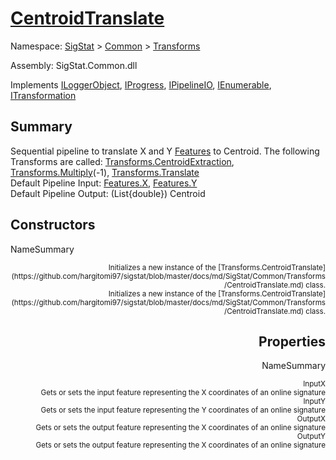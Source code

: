 # [CentroidTranslate](./CentroidTranslate.md)

Namespace: [SigStat]() > [Common](./../README.md) > [Transforms](./README.md)

Assembly: SigStat.Common.dll

Implements [ILoggerObject](./../ILoggerObject.md), [IProgress](./../Helpers/IProgress.md), [IPipelineIO](./../Pipeline/IPipelineIO.md), [IEnumerable](https://docs.microsoft.com/en-us/dotnet/api/System.Collections.IEnumerable), [ITransformation](./../ITransformation.md)

## Summary
Sequential pipeline to translate X and Y [Features](https://github.com/hargitomi97/sigstat/blob/master/docs/md/SigStat/Common/Features.md) to Centroid.  The following Transforms are called: [Transforms.CentroidExtraction](https://github.com/hargitomi97/sigstat/blob/master/docs/md/SigStat/Common/Transforms/CentroidExtraction.md), [Transforms.Multiply](https://github.com/hargitomi97/sigstat/blob/master/docs/md/SigStat/Common/Transforms/Multiply.md)(-1), [Transforms.Translate](https://github.com/hargitomi97/sigstat/blob/master/docs/md/SigStat/Common/Transforms/Translate.md)<br>Default Pipeline Input: [Features.X](https://github.com/hargitomi97/sigstat/blob/master/docs/md/SigStat/Common/Features.md), [Features.Y](https://github.com/hargitomi97/sigstat/blob/master/docs/md/SigStat/Common/Features.md)<br>Default Pipeline Output: (List{double}) Centroid

## Constructors

NameSummary

<div style="text-align: right"><sub>Initializes a new instance of the [Transforms.CentroidTranslate](https://github.com/hargitomi97/sigstat/blob/master/docs/md/SigStat/Common/Transforms/CentroidTranslate.md) class.</sub></ div ><div style="text-align: right"><sub>Initializes a new instance of the [Transforms.CentroidTranslate](https://github.com/hargitomi97/sigstat/blob/master/docs/md/SigStat/Common/Transforms/CentroidTranslate.md) class.</sub></ div ><br>


## Properties

NameSummary

<div style="text-align: right"><sub>InputX</sub></ div ><div style="text-align: right"><sub>Gets or sets the input feature representing the X coordinates of an online signature</sub></ div ><br>
<div style="text-align: right"><sub>InputY</sub></ div ><div style="text-align: right"><sub>Gets or sets the input feature representing the Y coordinates of an online signature</sub></ div ><br>
<div style="text-align: right"><sub>OutputX</sub></ div ><div style="text-align: right"><sub>Gets or sets the output feature representing the X coordinates of an online signature</sub></ div ><br>
<div style="text-align: right"><sub>OutputY</sub></ div ><div style="text-align: right"><sub>Gets or sets the output feature representing the X coordinates of an online signature</sub></ div ><br>



